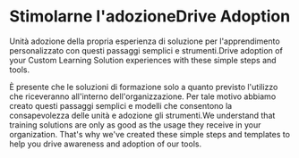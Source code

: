 # <a name="drive-adoption"></a><span data-ttu-id="70fcd-101">Stimolarne l'adozione</span><span class="sxs-lookup"><span data-stu-id="70fcd-101">Drive Adoption</span></span>

<span data-ttu-id="70fcd-102">Unità adozione della propria esperienza di soluzione per l'apprendimento personalizzato con questi passaggi semplici e strumenti.</span><span class="sxs-lookup"><span data-stu-id="70fcd-102">Drive adoption of your Custom Learning Solution experiences with these simple steps and tools.</span></span> 

<span data-ttu-id="70fcd-p101">È presente che le soluzioni di formazione solo a quanto previsto l'utilizzo che riceveranno all'interno dell'organizzazione.  Per tale motivo abbiamo creato questi passaggi semplici e modelli che consentono la consapevolezza delle unità e adozione gli strumenti.</span><span class="sxs-lookup"><span data-stu-id="70fcd-p101">We understand that training solutions are only as good as the usage they receive in your organization.  That's why we've created these simple steps and templates to help you drive awareness and adoption of our tools.</span></span>  




